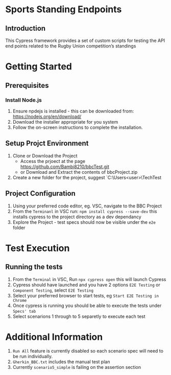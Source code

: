 # Sports Standing Endpoints

## Introduction

This Cypress framework provides a set of custom scripts for testing the API end points related to the Rugby Union competition’s standings

# Getting Started

## Prerequisites

### Install Node.js

1. Ensure npdejs is installed - this can be downloaded from: https://nodejs.org/en/download/
2. Download the installer appropriate for you system
3. Follow the on-screen instructions to complete the installation.

## Setup Projct Environment

1. Clone or Download the Project
   - Access the prjoect at the page https://github.com/Bambi8210/bbcTest.git
   - or Download and Extract the contents of bbcProject.zip
2. Create a new folder for the project, suggest `C:\Users\<user>\TechTest

## Project Configuration

1. Using your preferred code editor, eg. VSC, navigate to the BBC Project
2. From the `Terminanl` in VSC run: 
    `npm install cypress --save-dev` this installs cypress to the project directory as a dev dependancy
2. Explore the Project - test specs should now be visible under the `e2e` folder

# Test Execution

## Running the tests

1. From the `Terminal` in VSC, Run `npx cypress open` this will launch Cypress
2. Cypress should have launched and you have 2 options `E2E Testing` or `Component Testing`, select `E2E Testing` 
3. Select your preferred browser to start tests, eg `Start E2E Testing in Chrome`
4. Once cypress is running you should be able to execute the tests under `Specs' tab`
5. Select scenarions 1 through to 5 separetly to execute each test

# Additional Information

1. `Run All` feature is currently disabled so each scenario spec will need to be run individually.
2. `Gherkin_BBC.txt` includes the manual test plan
3. Currently `scenario5_simple` is failing on the assertion section
